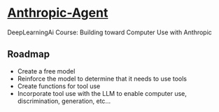 # [Anthropic-Agent](https://learn.deeplearning.ai/courses/building-toward-computer-use-with-anthropic/lesson/kmnd5/real-world-prompting)
DeepLearningAi Course: Building toward Computer Use with Anthropic

## Roadmap
- Create a free model
- Reinforce the model to determine that it needs to use tools
- Create functions for tool use
- Incorporate tool use with the LLM to enable computer use, discrimination, generation, etc...